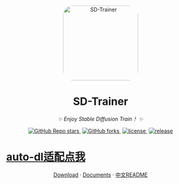 <div align="center">

<img src="https://github.com/Akegarasu/lora-scripts/assets/36563862/3b177f4a-d92a-4da4-85c8-a0d163061a40" width="200" height="200" alt="SD-Trainer" style="border-radius: 25px">

# SD-Trainer

_✨ Enjoy Stable Diffusion Train！ ✨_

</div>

<p align="center">
  <a href="https://github.com/Akegarasu/lora-scripts" style="margin: 2px;">
    <img alt="GitHub Repo stars" src="https://img.shields.io/github/stars/Akegarasu/lora-scripts">
  </a>
  <a href="https://github.com/Akegarasu/lora-scripts" style="margin: 2px;">
    <img alt="GitHub forks" src="https://img.shields.io/github/forks/Akegarasu/lora-scripts">
  </a>
  <a href="https://raw.githubusercontent.com/Akegarasu/lora-scripts/master/LICENSE" style="margin: 2px;">
    <img src="https://img.shields.io/github/license/Akegarasu/lora-scripts" alt="license">
  </a>
  <a href="https://github.com/Akegarasu/lora-scripts/releases" style="margin: 2px;">
    <img src="https://img.shields.io/github/v/release/Akegarasu/lora-scripts?color=blueviolet&include_prereleases" alt="release">
  </a>
</p>
  
# <a href="https://github.com/ANGJustinl/lora-scripts/tree/autodl">auto-dl适配点我</a>

<p align="center">
  <a href="https://github.com/Akegarasu/lora-scripts/releases">Download</a>
  ·
  <a href="https://github.com/Akegarasu/lora-scripts/blob/main/README.md">Documents</a>
  ·
  <a href="https://github.com/Akegarasu/lora-scripts/blob/main/README-zh.md">中文README</a>
</p>

